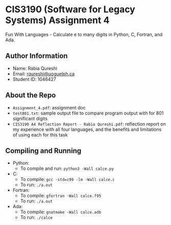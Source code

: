 # CIS3190 (Software for Legacy Systems) Assignment 4

Fun With Languages - Calculate e to many digits in Python, C, Fortran, and Ada.

## Author Information

* Name: Rabia Qureshi
* Email: rqureshi@uoguelph.ca
* Student ID: 1046427

## About the Repo

* `Assignment_4.pdf`: assignment doc
* `test801.txt`: sample output file to compare program output with for 801 significant digits
* `CIS3190 A4 Reflection Report - Rabia Qureshi.pdf`: reflection report on my experience with all four languages, and the benefits and limitations of using each for this task

## Compiling and Running

* Python: 
  * To compile and run: `python3 -Wall calce.py`
* C: 
  * To compile: `gcc -std=c99 -lm -Wall calce.c`
  * To run: `./a.out`
* Fortran:
  * To compile: `gfortran -Wall calce.f95`
  * To run: `./a.out`
* Ada:
  * To compile: `gnatmake -Wall calce.adb`
  * To run: `./calce`
